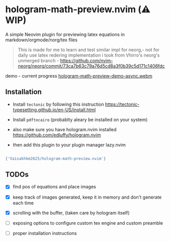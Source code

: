 # hologram-math-preview.nvim (⚠️ WIP)

A simple Neovim plugin for previewing latex equations in markdown/orgmode/norg/tex files 

> This is made for me to learn and test similar impl for neorg,- not for daily use
> latex redering implementation i took from Vhirro's neorg's unmerged branch - https://github.com/nvim-neorg/neorg/commit/73ca7b63c79a76d5cd8a3f0b39c5d171c1406fdc

demo - current progress
[hologram-math-preview-demo-async.webm](https://github.com/Vaisakhkm2625/hologram-math-preview.nvim/assets/68694876/51c89dbb-927c-41d0-98b8-7a9bc626c319)



## Installation

- Install `tectonic` by following this instruction 
https://tectonic-typesetting.github.io/en-US/install.html

- Install `pdftocairo` (probablty aleary be installed on your system)

- also make sure you have hologram.nvim installed
https://github.com/edluffy/hologram.nvim

- then add this plugin to your plugin manager
lazy.nvim
```lua

{'Vaisakhkm2625/hologram-math-preview.nvim'}

```
## TODOs

- [x] find pos of equations and place images
- [x] keep track of images generated, keep it in memory and don't generate each time 
- [x] scrolling with the buffer, (taken care by hologram itself)
- [ ] exposing options to configure custom tex engine and custom preamble
- [ ] proper installation instructions


